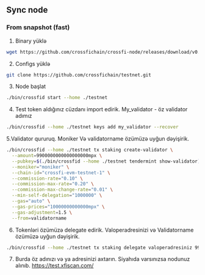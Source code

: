 ## Sync node

### From snapshot (fast)

1. Binary yüklə
```bash
wget https://github.com/crossfichain/crossfi-node/releases/download/v0.3.0-prebuild3/crossfi-node_0.3.0-prebuild3_linux_amd64.tar.gz && tar -xf crossfi-node_0.3.0-prebuild3_linux_amd64.tar.gz
```

2. Configs yüklə
```bash
git clone https://github.com/crossfichain/testnet.git
```

3. Node başlat
```bash
./bin/crossfid start --home ./testnet
```
4. Test token aldığınız cüzdanı import edirik. My_validator - öz validator adımız
```bash
./bin/crossfid --home ./testnet keys add my_validator --recover
```
5.Validator qururuq. Moniker Və validatorname özümüzə uyğun dəyişirik. 
```bash
./bin/crossfid --home ./testnet tx staking create-validator \
  --amount=9900000000000000000mpx \
  --pubkey=$(./bin/crossfid --home ./testnet tendermint show-validator) \
  --moniker="moniker" \
  --chain-id="crossfi-evm-testnet-1" \
  --commission-rate="0.10" \
  --commission-max-rate="0.20" \
  --commission-max-change-rate="0.01" \
  --min-self-delegation="1000000" \
  --gas="auto" \
  --gas-prices="10000000000000mpx" \
  --gas-adjustment=1.5 \
  --from=validatorname
```

6. Tokenləri özümüzə delegate edirik. Valoperadresinizi və Validatorname özümüzə uyğun dəyişirik. 
```bash
./bin/crossfid --home ./testnet tx staking delegate valoperadresiniz 9900000000000000000000mpx --from validatorname --chain-id crossfi-evm-testnet-1 --gas-adjustment 1.5 --gas auto --gas-prices 10000000000000mpx -y
```

7. Burda öz adınızı və ya adresinizi axtarın. Siyahıda varsınızsa nodunuz alınıb. https://test.xfiscan.com/

